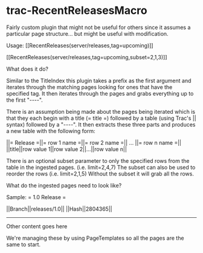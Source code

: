 trac-RecentReleasesMacro
========================

Fairly custom plugin that might not be useful for others since it assumes a particular page structure... but might be useful with modification.

Usage:
[[RecentReleases(server/releases,tag=upcoming)]] 

[[RecentReleases(server/releases,tag=upcoming,subset=2,1,3)]]

What does it do?

Similar to the TitleIndex this plugin takes a prefix as the first
argument and iterates through the matching pages looking for ones that
have the specified tag. It then iterates through the pages and grabs
everything up to the first "----". 

There is an assumption being made about the pages being iterated which
is that they each begin with a title (= title =) followed by a table
(using Trac's || syntax) followed by a "----". It then extracts these
three parts and produces a new table with the following form:

||= Release =||= row 1 name =||= row 2 name =|| ... ||= row n name =||
||title||row value 1||row value 2||...||row value n||

There is an optional subset parameter to only the specified rows from
the table in the ingested pages. (i.e. limit=2,4,7) The subset can also
be used to reorder the rows (i.e. limit=2,1,5) Without the subset it
will grab all the rows.

What do the ingested pages need to look like?

Sample:
= 1.0 Release =

||Branch||releases/1.0||
||Hash||2804365||

----

Other content goes here

We're managing these by using PageTemplates so all the pages are the
same to start.
